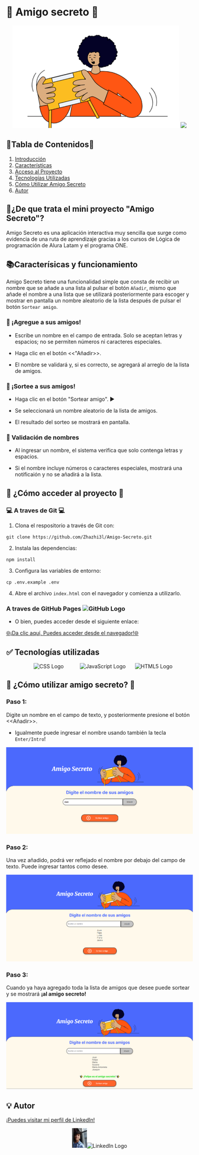 <h1>🎁 Amigo secreto 🎁</h1>

<p align="center">
    <img src="assets/amigo-secreto.png">
    <img src="https://img.shields.io/badge/ESTADO-%20TERMINADO-green)">
</p>

## 📖Tabla de Contenidos📖
1. [Introducción](#📌¿De-que-trata-el-mini-proyecto-"Amigo-Secreto"?)
2. [Características](#📚Caracterísicas-y-funcionamiento)
3. [Acceso al Proyecto](#📁¿Cómo-acceder-al-proyecto📂)
4. [Tecnologías Utilizadas](#✅Tecnologías-utilizadas)
5. [Cómo Utilizar Amigo Secreto](#🔨¿Cómo-utilizar-amigo-secreto?)
6. [Autor](#💡Autor)

<h2>📌¿De que trata el mini proyecto "Amigo Secreto"?</h2>

Amigo Secreto es una aplicación interactiva muy sencilla que surge como evidencia de una ruta de aprendizaje gracias a los cursos de Lógica de programación de Alura Latam y el programa ONE.

<h2>📚Caracterísicas y funcionamiento</h2>

Amigo Secreto tiene una funcionalidad simple que consta de recibir un nombre que se añade a una lista al pulsar el botón ```Añadir```, mismo que añade el nombre a una lista que se utilizará posteriormente para escoger y mostrar en pantalla un nombre aleatorio de la lista después de pulsar el botón ```Sortear amigo```.

### 📑 ¡Agregue a sus amigos!
* Escribe un nombre en el campo de entrada. Solo se aceptan letras y espacios; no se permiten números ni caracteres especiales.

* Haga clic en el botón <<"Añadir>>.

* El nombre se validará y, si es correcto, se agregará al arreglo de la lista de amigos.

### 👥 ¡Sortee a sus amigos!

* Haga clic en el botón "Sortear amigo". ▶

* Se seleccionará un nombre aleatorio de la lista de amigos.

* El resultado del sorteo se mostrará en pantalla.

### 📝 Validación de nombres
* Al ingresar un nombre, el sistema verifica que solo contenga letras y espacios.

* Si el nombre incluye números o caracteres especiales, mostrará una notificaión y no se añadirá a la lista.

<h2>📁 ¿Cómo acceder al proyecto 📂</h2>

<h3>💻 A traves de Git 💻</h3>

1. Clona el respositorio a través de Git con: 

```
git clone https://github.com/Zhazhi3l/Amigo-Secreto.git
``` 
2. Instala las dependencias:
```
npm install
```
3. Configura las variables de entorno:
```
cp .env.example .env
```

4. Abre el archivo ```index.html``` con el navegador y comienza a utilizarlo. 

<h3>A traves de GitHub Pages <img src="https://github.githubassets.com/images/modules/logos_page/GitHub-Mark.png" alt="GitHub Logo" width="20"></h3> 


 * O bien, puedes acceder desde el siguiente enlace:

 [🌐¡Da clic aquí, Puedes acceder desde el navegador!🌐](https://zhazhi3l.github.io/Amigo-Secreto/) 
 

<h2>✅ Tecnologías utilizadas</h2>

<p align="center">
  <img src="https://upload.wikimedia.org/wikipedia/commons/d/d5/CSS3_logo_and_wordmark.svg" alt="CSS Logo" width="70" style="margin: 0 20px;">
  <img src="https://upload.wikimedia.org/wikipedia/commons/6/6a/JavaScript-logo.png" alt="JavaScript Logo" width="85" style="margin: 0 20px;">
  <img src="https://upload.wikimedia.org/wikipedia/commons/6/61/HTML5_logo_and_wordmark.svg" alt="HTML5 Logo" width="100" style="margin: 0 1px;">
</p>

<h2>🔨 ¿Cómo utilizar amigo secreto? 🔨</h2>

### Paso 1:
Digite un nombre en el campo de texto, y posteriormente presione el botón <<Añadir>>.
- Igualmente puede ingresar el nombre usando también la tecla ```Enter/Intro```!

!['Introduciendo el nombre'](assets/paso1.png)

### Paso 2:
Una vez añadido, podrá ver reflejado el nombre por debajo del campo de texto. Puede ingresar tantos como desee.

!['Nombres agregados'](assets/paso2.png)

### Paso 3: 
Cuando ya haya agregado toda la lista de amigos que desee puede sortear y se mostrará **¡al amigo secreto!**

!['Nombre sorteado'](assets/paso3.png)

<h2>💡 Autor</h2>
 
[¡Puedes visitar mi perfil de LinkedIn!](www.linkedin.com/in/hazzav) <p align="center"><img src="assets/Yo-selfie.jpg" width="40"><img src="https://upload.wikimedia.org/wikipedia/commons/c/ca/LinkedIn_logo_initials.png" alt="LinkedIn Logo" width="50"></p>
